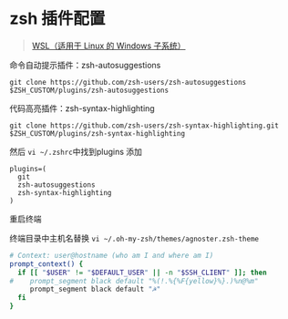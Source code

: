 
# zsh 插件配置
>  [WSL（适用于 Linux 的 Windows 子系统）](https://docs.microsoft.com/zh-cn/windows/wsl/about)

命令自动提示插件：zsh-autosuggestions
```
git clone https://github.com/zsh-users/zsh-autosuggestions $ZSH_CUSTOM/plugins/zsh-autosuggestions
```

代码高亮插件：zsh-syntax-highlighting
```
git clone https://github.com/zsh-users/zsh-syntax-highlighting.git $ZSH_CUSTOM/plugins/zsh-syntax-highlighting
```

然后 `vi ~/.zshrc`中找到plugins 添加
```
plugins=(
  git
  zsh-autosuggestions
  zsh-syntax-highlighting
)
```
重启终端

终端目录中主机名替换
`vi ~/.oh-my-zsh/themes/agnoster.zsh-theme`
```bash
# Context: user@hostname (who am I and where am I)
prompt_context() {
  if [[ "$USER" != "$DEFAULT_USER" || -n "$SSH_CLIENT" ]]; then
#    prompt_segment black default "%(!.%{%F{yellow}%}.)%n@%m"
     prompt_segment black default "☭"
  fi
}
```
